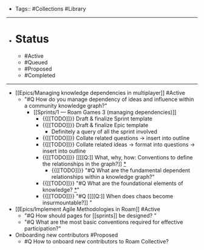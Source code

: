 - Tags:: #Collections #Library
- ---
- # Status
    - #Active
    - #Queued
    - #Proposed
    - #Completed
- ---
- [[Epics/Managing knowledge dependencies in multiplayer]] #Active
    - "#Q How do you manage dependency of ideas and influence within a community knowledge graph?"
        - [[Sprints/1 — Roam Games 3 (managing dependencies)]]
            - {{[[TODO]]}} Draft & finalize Sprint template
            - {{[[TODO]]}} Draft & finalize Epic template
                - Definitely a query of all the sprint involved
            - {{[[TODO]]}} Collate related questions → insert into outline
            - {{[[TODO]]}} Collate related ideas  → format into questions → insert into outline
            - {{[[TODO]]}} [[[[Q:]] What, why, how: Conventions to define the relationships in the graph?]] [*](((YPpysvE6W)))
                - {{[[TODO]]}} "#Q What are the fundamental dependent relationships within a knowledge graph?"
            - {{[[TODO]]}} "#Q What are the foundational elements of knowledge? [*](((RljJeMbuS)))"
            - {{[[TODO]]}} "#Q [[[[Q:]] When does chaos become insurmountable?]] "
- [[Epics/Implement Agile Methodologies in Roam]] #Active
    - "#Q How should pages for [[sprints]] be designed? "
    - "#Q What are the most basic conventions required for effective participation?"
- Onboarding new contributors #Proposed
    - #Q How to onboard new contributors to Roam Collective?
